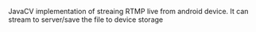 JavaCV implementation of streaing RTMP live from android device. It can stream to server/save the file to device storage
